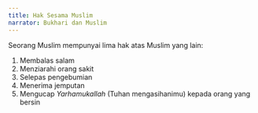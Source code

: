 ```yaml
---
title: Hak Sesama Muslim
narrator: Bukhari dan Muslim
---
```


Seorang Muslim mempunyai lima hak atas Muslim yang lain:

1. Membalas salam
2. Menziarahi orang sakit
3. Selepas pengebumian
4. Menerima jemputan
5. Mengucap *Yarhamukallah* (Tuhan mengasihanimu) kepada orang yang bersin
